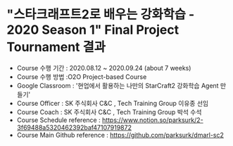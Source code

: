 # "스타크래프트2로 배우는 강화학습 - 2020 Season 1"  Final Project Tournament 결과

- Course 수행 기간 : 2020.08.12 ~ 2020.09.24 (about 7 weeks)
- Course 수행 방법 :O2O Project-based Course
- Google Classroom : '현업에서 활용하는 나만의 StarCraft2 강화학습 Agent 만들기'
- Course Officer : SK 주식회사 C&C , Tech Training Group 이유종 선임
- Course Coach : SK 주식회사 C&C , Tech Training Group 박석 수석
- Course Schedule reference : https://www.notion.so/parksurk/2-3f69488a5320462392baf47107919872
- Course Main Github reference : https://github.com/parksurk/dmarl-sc2
